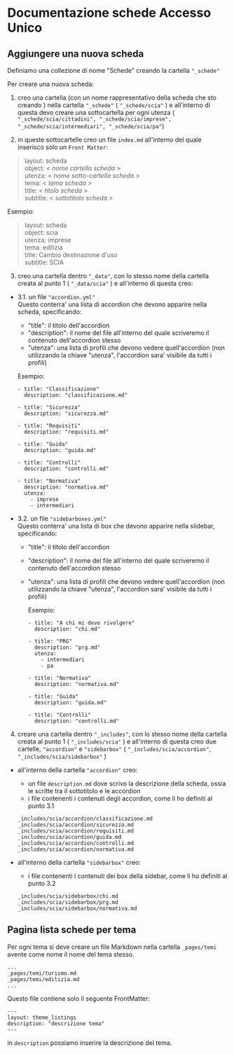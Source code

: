 # Documentazione schede Accesso Unico

## Aggiungere una nuova scheda

Definiamo una collezione di nome "Schede" creando la cartella ``"_schede"``

Per creare una nuova scheda:

1. creo una cartella (con un nome rappresentativo della scheda che sto creando ) nella cartella ``"_schede"`` ( `"_schede/scia"` ) e all'interno di questa devo creare una sottocartella per ogni utenza ( `"_schede/scia/cittadini", "_schede/scia/imprese", "_schede/scia/intermediari", "_schede/scia/pa"`)

2. in queste sottocartelle creo un file `index.md` all'interno del quale inserisco solo un `Front Matter`:

  > layout: scheda  
  > object: < *nome cartella scheda* >  
  > utenza: < *nome sotto-cartella scheda* >    
  > tema: < *tema scheda* >  
  > title: < *titolo scheda* >    
  > subtitle: < *sottotitolo scheda* >  

  Esempio:
  > layout: scheda  
  > object: scia  
  > utenza: imprese  
  > tema: edilizia  
  > title: Cambio destinazione d'uso  
  > subtitle: SCIA

3. creo una cartella dentro `"_data"`, con lo stesso nome della cartella creata al punto 1 ( `"_data/scia"` ) e all'interno di questa creo:
  - 3.1. un file `"accordion.yml"`  
   Questo conterra' una lista di accordion che devono apparire nella scheda, specificando:
     - "title": il titolo dell'accordion
     - "description": il nome del file all'interno del quale scriveremo il contenuto dell'accordion stesso
     - "utenza": una lista di profili che devono vedere quell'accordion (non utilizzando la chiave "utenza", l'accordion sara' visibile da tutti i profili)

      Esempio:
      ~~~
      - title: "Classificazione"
        description: "classificazione.md"

      - title: "Sicurezza"
        description: "sicurezza.md"

      - title: "Requisiti"
        description: "requisiti.md"

      - title: "Guida"
        description: "guida.md"

      - title: "Controlli"
        description: "controlli.md"

      - title: "Normativa"
        description: "normativa.md"
        utenza:
          - imprese
          - intermediari
      ~~~
  - 3.2. un file `"sidebarboxes.yml"`  
  Questo conterra' una lista di box che devono apparire nella slidebar, specificando:
    - "title": il titolo dell'accordion
    - "description": il nome del file all'interno del quale scriveremo il contenuto dell'accordion stesso
    - "utenza": una lista di profili che devono vedere quell'accordion (non utilizzando la chiave "utenza", l'accordion sara' visibile da tutti i profili)

      Esempio:
       ~~~
       - title: "A chi mi devo rivolgere"
         description: "chi.md"

       - title: "PRG"
         description: "prg.md"
         utenza:
           - intermediari
           - pa

       - title: "Normativa"
         description: "normativa.md"

       - title: "Guida"
         description: "guida.md"

       - title: "Controlli"
         description: "controlli.md"
       ~~~

4. creare una cartella dentro `"_includes"`, con lo stesso nome della cartella creata al punto 1 ( `"_includes/scia"` ) e all'interno di questa creo due cartelle, `"accordion"` e `"sidebarbox"` ( `"_includes/scia/accordion"`, `"_includes/scia/sidebarbox"` )

  - all'interno della cartella `"accordion"` creo:
     - un file `description.md` dove scrivo la descrizione della scheda, ossia le scritte tra il sottotitolo e le accordion
     -  i file contenenti i contenuti degli accordion, come li ho definiti al punto 3.1

     ~~~
     _includes/scia/accordion/classificazione.md
     _includes/scia/accordion/sicurezza.md
     _includes/scia/accordion/requisiti.md
     _includes/scia/accordion/guida.md
     _includes/scia/accordion/controlli.md
     _includes/scia/accordion/normativa.md
     ~~~

  - all'interno della cartella `"sidebarbox"` creo:
     - i file contenenti i contenuti dei box della sidebar, come li ho definiti al punto 3.2

    ~~~
    _includes/scia/sidebarbox/chi.md
    _includes/scia/sidebarbox/prg.md
    _includes/scia/sidebarbox/normativa.md
    ~~~


## Pagina lista schede per tema

Per ogni tema si deve creare un file Markdown nella cartella `_pages/temi` avente come nome il nome del tema stesso.

~~~
...
_pages/temi/turismo.md
_pages/temi/edilizia.md
...
~~~

Questo file contiene solo il seguente FrontMatter:

~~~
---
layout: theme_listings
description: "descrizione tema"
---
~~~

in `description` possiamo inserire la descrizione del tema.

